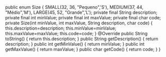 public enum Size {
 SMALL(32, 36, "Pequeno",'S'),
 MEDIUM(37, 44, "Médio",'M'),
 LARGE(45, 52, "Grande",'L');
 private final String description;
 private final int minValue;
 private final int maxValue;
 private final char code;
 private Size(int minValue, int maxValue, String description, char code)
{
 this.description=description;
 this.minValue=minValue;
 this.maxValue=maxValue;
 this.code=code;
 }
 @Override
 public String toString() {
 return this.description;
 }
 public String getDescription() {
 return description;
 }
 public int getMinValue() {
 return minValue;
 }
 public int getMaxValue() {
 return maxValue;
 }
 public char getCode() {
 return code;
 }
}
